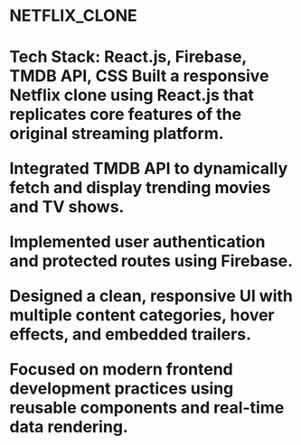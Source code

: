 <h1>NETFLIX_CLONE</h1>
<h1>Tech Stack: React.js, Firebase, TMDB API, CSS
Built a responsive Netflix clone using React.js that replicates core features of the original streaming platform.

Integrated TMDB API to dynamically fetch and display trending movies and TV shows.

Implemented user authentication and protected routes using Firebase.

Designed a clean, responsive UI with multiple content categories, hover effects, and embedded trailers.

Focused on modern frontend development practices using reusable components and real-time data rendering.</h1>


